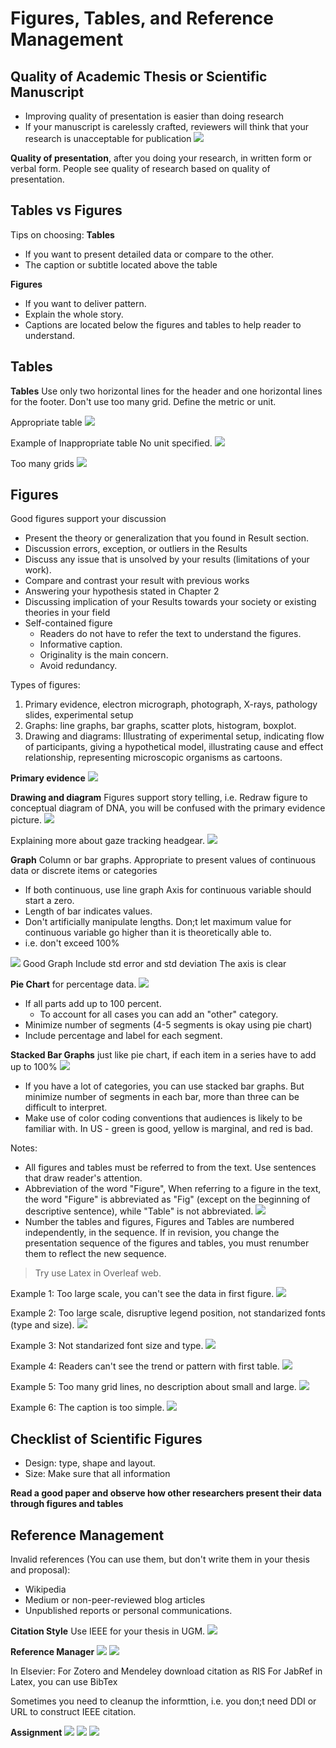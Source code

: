 # Figures, Tables, and Reference Management

## Quality of Academic Thesis or Scientific Manuscript
- Improving quality of presentation is easier than doing research
- If your manuscript is carelessly crafted, reviewers will think that your research is unacceptable for publication
![](attachments/Pasted%20image%2020210930145507.png)

**Quality of presentation**, after you doing your research, in written form or verbal form. People see quality of research based on quality of presentation.

## Tables vs Figures
Tips on choosing:
**Tables**
- If you want to present detailed data or compare to the other.
- The caption or subtitle located above the table

**Figures**
- If you want to deliver pattern.
- Explain the whole story.
- Captions are located below the figures and tables to help reader to understand.

## Tables
**Tables**
Use only two horizontal lines for the header and one horizontal lines for the footer. Don't use too many grid. Define the metric or unit.

Appropriate table
![](attachments/Pasted%20image%2020210930150521.png)

Example of Inappropriate table
No unit specified.
![](attachments/Pasted%20image%2020210930150313.png)

Too many grids
![](attachments/Pasted%20image%2020210930150451.png)

## Figures
Good figures support your discussion
- Present the theory or generalization that you found in Result section.
- Discussion errors, exception, or outliers in the Results
- Discuss any issue that is unsolved by your results (limitations of your work).
- Compare and contrast your result with previous works
- Answering your hypothesis stated in Chapter 2
- Discussing implication of your Results towards your society or existing theories in your field
- Self-contained figure
	- Readers do not have to refer the text to understand the figures.
	- Informative caption.
	- Originality is the main concern.
	- Avoid redundancy.

Types of figures:
1. Primary evidence, electron micrograph, photograph, X-rays, pathology slides, experimental setup
2. Graphs: line graphs, bar graphs, scatter plots, histogram, boxplot.
3. Drawing and diagrams: Illustrating of experimental setup, indicating flow of participants, giving a hypothetical model, illustrating cause and effect relationship, representing microscopic organisms as cartoons.

**Primary evidence**
![](attachments/Pasted%20image%2020210930151029.png)

**Drawing and diagram**
Figures support story telling, i.e.
Redraw figure to conceptual diagram of DNA, you will be confused with the primary evidence picture.
![](attachments/Pasted%20image%2020210930151211.png)

Explaining  more about gaze tracking headgear.
![](attachments/Pasted%20image%2020210930150858.png)


**Graph**
Column or bar graphs.
Appropriate to present values of continuous data or discrete items or categories
- If both continuous, use line graph
Axis for continuous variable should start a zero.
 - Length of bar indicates values.
 - Don't artificially manipulate lengths.
Don;t let maximum value for continuous variable go higher than it is theoretically able to.
 - i.e. don't exceed 100%
 
![](attachments/Pasted%20image%2020210930132926.png)
Good Graph
Include std error and std deviation
The axis is clear

**Pie Chart** for percentage data.
![](attachments/Pasted%20image%2020210930153620.png)
- If all parts add up to 100 percent.
	- To account for all cases you can add an "other" category.
- Minimize number of segments (4-5 segments is okay using pie chart)
- Include percentage and label for each segment.

**Stacked Bar Graphs** just like pie chart, if each item in a series have to add up to 100%
![](attachments/Pasted%20image%2020210930133234.png)
- If you have a lot of categories, you can use stacked bar graphs. But minimize number of segments in each bar, more than three can be difficult to interpret.
- Make use of color coding conventions that audiences is likely to be familiar with. In US - green is good, yellow is marginal, and red is bad.


Notes:
- All figures and tables must be referred to from the text. Use sentences that draw reader's attention.
- Abbreviation of the word "Figure", When referring to a figure in the text, the word "Figure" is abbreviated as "Fig" (except on the beginning of descriptive sentence), while "Table" is not abbreviated. 
![](attachments/Pasted%20image%2020210930133748.png)
- Number the tables and figures, Figures and Tables are numbered independently, in the sequence. If in revision, you change the presentation sequence of the figures and tables, you must renumber them to reflect the new sequence.

> Try use Latex in Overleaf web.

Example 1:
Too large scale, you can't see the data in first figure.
![](attachments/Pasted%20image%2020210930154517.png)

Example 2:
Too large scale, disruptive legend position, not standarized fonts (type and size).
![](attachments/Pasted%20image%2020210930133937.png)

Example 3:
Not standarized font size and type.
![](attachments/Pasted%20image%2020210930134301.png)

Example 4:
Readers can't see the trend or pattern with first table.
![](attachments/Pasted%20image%2020210930134348.png)

Example 5:
Too many grid lines, no description about small and large.
![](attachments/Pasted%20image%2020210930134437.png)

Example 6:
The caption is too simple.
![](attachments/Pasted%20image%2020210930134512.png)

## Checklist of Scientific Figures
- Design: type, shape and layout.
- Size: Make sure that all information

**Read a good paper and observe how other researchers present their data through figures and tables**

## Reference Management
Invalid references (You can use them, but don't write them in your thesis and proposal):
- Wikipedia
- Medium or non-peer-reviewed blog articles
- Unpublished reports or personal communications.

**Citation Style**
Use IEEE for your thesis in UGM.
![](attachments/Pasted%20image%2020210930154839.png)

**Reference Manager**
![](attachments/Pasted%20image%2020210930154929.png)
![](attachments/Pasted%20image%2020210930141016.png)

In Elsevier:
For Zotero and Mendeley download citation as RIS
For JabRef in Latex, you can use BibTex

Sometimes you need to cleanup the informttion, i.e. you don;t need DDI or URL to construct IEEE citation.

**Assignment**
![](attachments/Pasted%20image%2020210930141201.png)
![](attachments/Pasted%20image%2020210930155024.png)
![](attachments/Pasted%20image%2020210930141434.png)
